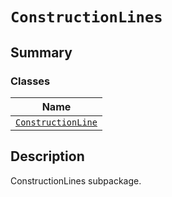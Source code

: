 <a id="constructionlines"></a>

# `ConstructionLines`

<a id="summary"></a>

## Summary

### Classes

| Name |
| -------------------------------------------------------------------------------------------------------------------------------------------- |
| [`ConstructionLine`](ConstructionLine.md#ansys.mechanical.stubs.v241.Ansys.ACT.Automation.Mechanical.ConstructionLines.ConstructionLine) |

<a id="description"></a>

## Description

ConstructionLines subpackage.

<!-- !! processed by numpydoc !! -->

